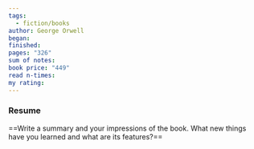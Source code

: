 ```yaml
---
tags:
  - fiction/books
author: George Orwell
began: 
finished: 
pages: "326"
sum of notes: 
book price: "449"
read n-times: 
my rating:
---
```

### Resume
==Write a summary and your impressions of the book. What new things have you learned and what are its features?==
